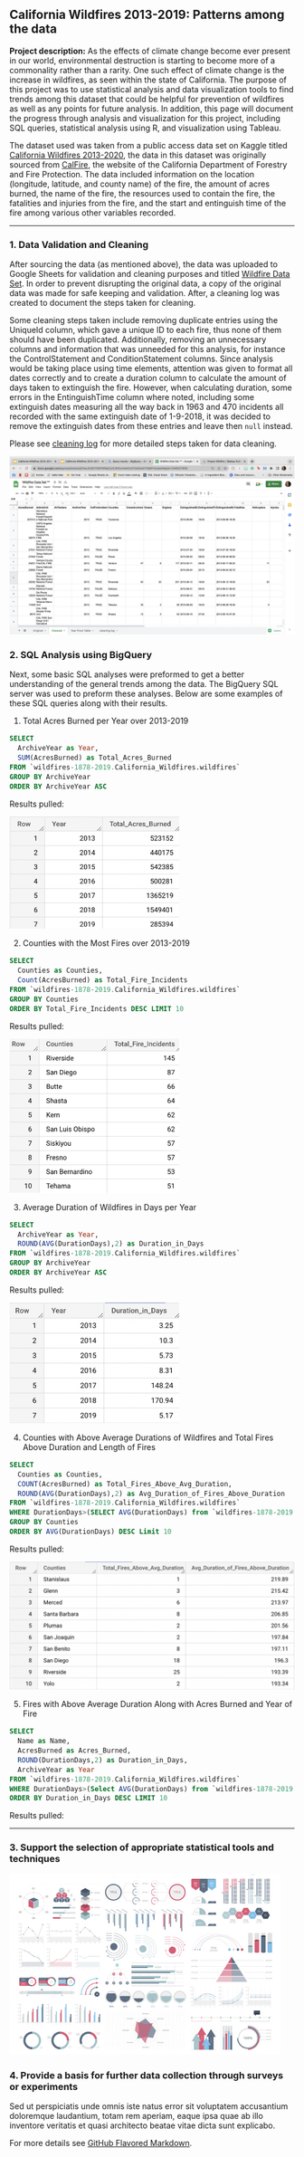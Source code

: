 ## California Wildfires 2013-2019: Patterns among the data

**Project description:**
As the effects of climate change become ever present in our world, environmental destruction is starting to become more of a commonality rather than a rarity. One such effect of climate change is the increase in wildfires, as seen within the state of California. The purpose of this project was to use statistical analysis and data visualization tools to find trends among this dataset that could be helpful for prevention of wildfires as well as any points for future analysis. In addition, this page will document the progress through analysis and visualization for this project, including SQL queries, statistical analysis using R, and visualization using Tableau. 


The dataset used was taken from a public access data set on Kaggle titled [California Wildfires 2013-2020](https://www.kaggle.com/datasets/ananthu017/california-wildfire-incidents-20132020), the data in this dataset was originally sourced from [CalFire](https://www.fire.ca.gov/), the website of the California Department of Forestry and Fire Protection. The data included information on the location (longitude, latitude, and county name) of the fire, the amount of acres burned, the name of the fire, the resources used to contain the fire, the fatalities and injuries from the fire, and the start and entinguish time of the fire among various other variables recorded. 
___

### 1. Data Validation and Cleaning

After sourcing the data (as mentioned above), the data was uploaded to Google Sheets for validation and cleaning purposes and titled [Wildfire Data Set](https://docs.google.com/spreadsheets/d/1weJfy82Y5t81W9aCjvGJNXxm4e0UUFGdOeAIY5QBY4U/edit#gid=1248527850). In order to prevent disrupting the original data, a copy of the original data was made for safe keeping and validation. After, a cleaning log was created to document the steps taken for cleaning.

Some cleaning steps taken include removing duplicate entries using the UniqueId column, which gave a unique ID to each fire, thus none of them should have been duplicated. Additionally, removing an unnecessary columns and information that was unneeded for this analysis, for instance the ControlStatement and ConditionStatement columns. Since analysis would be taking place using time elements, attention was given to format all dates correctly and to create a duration column to calculate the amount of days taken to extinguish the fire. However, when calculating duration, some errors in the EntinguishTime column where noted, including some extinguish dates measuring all the way back in 1963 and 470 incidents all recorded with the same extinguish date of 1-9-2018, it was decided to remove the extinguish dates from these entries and leave then `null` instead. 

Please see [cleaning log](https://docs.google.com/spreadsheets/d/1weJfy82Y5t81W9aCjvGJNXxm4e0UUFGdOeAIY5QBY4U/edit#gid=1248527850) for more detailed steps taken for data cleaning. 

<img src="images/Screen Shot 2022-12-02 at 3.31.51 PM.png?raw=true"/>

### 2. SQL Analysis using BigQuery

Next, some basic SQL analyses were preformed to get a better understanding of the general trends among the data. The BigQuery SQL server was used to preform these analyses. Below are some examples of these SQL queries along with their results. 

1. Total Acres Burned per Year over 2013-2019
```SQL
SELECT 
  ArchiveYear as Year,
  SUM(AcresBurned) as Total_Acres_Burned
FROM `wildfires-1878-2019.California_Wildfires.wildfires`
GROUP BY ArchiveYear
ORDER BY ArchiveYear ASC
```
Results pulled: 

<img src="images/BQ.results.totalperyear.png?raw=true" width="300"/>

2. Counties with the Most Fires over 2013-2019
```SQL
SELECT
  Counties as Counties, 
  Count(AcresBurned) as Total_Fire_Incidents
FROM `wildfires-1878-2019.California_Wildfires.wildfires` 
GROUP BY Counties
ORDER BY Total_Fire_Incidents DESC LIMIT 10
```
Results pulled:

<img src="images/BQ.wildfire.top10count.png?raw=true" width="300"/>

3. Average Duration of Wildfires in Days per Year

```SQL 
SELECT 
  ArchiveYear as Year,
  ROUND(AVG(DurationDays),2) as Duration_in_Days
FROM `wildfires-1878-2019.California_Wildfires.wildfires` 
GROUP BY ArchiveYear
ORDER BY ArchiveYear ASC
```
Results pulled: 

<img src="images/BQ.wildfire.avgdurpery.png?raw=true" width="300"/>

4. Counties with Above Average Durations of Wildfires and Total Fires Above Duration and Length of Fires
``` SQL
SELECT 
  Counties as Counties,
  COUNT(AcresBurned) as Total_Fires_Above_Avg_Duration,
  ROUND(AVG(DurationDays),2) as Avg_Duration_of_Fires_Above_Duration
FROM `wildfires-1878-2019.California_Wildfires.wildfires`
WHERE DurationDays>(SELECT AVG(DurationDays) from `wildfires-1878-2019.California_Wildfires.wildfires`)
GROUP BY Counties
ORDER BY AVG(DurationDays) DESC Limit 10
```
Results pulled: 

<img src="images/BQ.wildfire.counties.duration.avg.png?raw=true" width="600"/>

5. Fires with Above Average Duration Along with Acres Burned and Year of Fire
``` SQL
SELECT
  Name as Name,
  AcresBurned as Acres_Burned,
  ROUND(DurationDays,2) as Duration_in_Days,
  ArchiveYear as Year
FROM `wildfires-1878-2019.California_Wildfires.wildfires`
WHERE DurationDays>(Select AVG(DurationDays) from `wildfires-1878-2019.California_Wildfires.wildfires`)
ORDER BY Duration_in_Days DESC LIMIT 10
```
Results pulled:


____


### 3. Support the selection of appropriate statistical tools and techniques

<img src="images/dummy_thumbnail.jpg?raw=true"/>

### 4. Provide a basis for further data collection through surveys or experiments

Sed ut perspiciatis unde omnis iste natus error sit voluptatem accusantium doloremque laudantium, totam rem aperiam, eaque ipsa quae ab illo inventore veritatis et quasi architecto beatae vitae dicta sunt explicabo. 

For more details see [GitHub Flavored Markdown](https://guides.github.com/features/mastering-markdown/).
